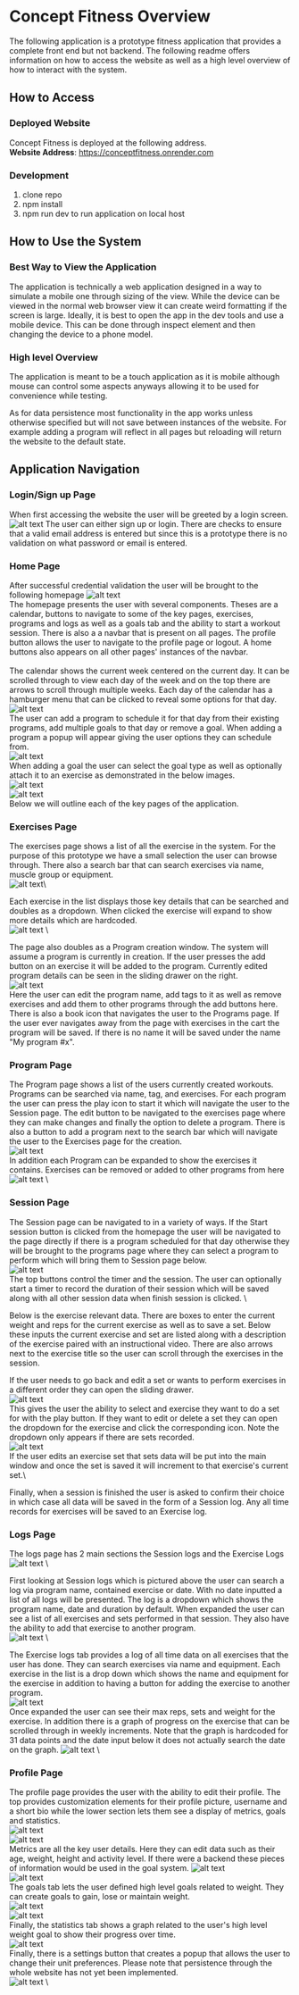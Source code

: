 # Concept Fitness Overview

The following application is a prototype fitness application that provides a complete front end but not backend. The following readme offers information on how to access the website as well as a high level overview of how to interact with the system.

## How to Access

### Deployed Website
Concept Fitness is deployed at the following address.\
**Website Address**: https://conceptfitness.onrender.com

### Development 

1. clone repo
2. npm install
3. npm run dev to run application on local host

## How to Use the System

### Best Way to View the Application
The application is technically a web application designed in a way to simulate a mobile one through sizing of the view. While the device can be viewed in the normal web browser view it can create weird formatting if the screen is large. Ideally, it is best to open the app in the dev tools and use a mobile device. This can be done through inspect element and then changing the device to a phone model.
### High level Overview
The application is meant to be a touch application as it is mobile although mouse can control some aspects anyways allowing it to be used for convenience while testing. 

As for data persistence most functionality in the app works unless otherwise specified but will not save between instances of the website. For example adding a program will reflect in all pages but reloading will return the website to the default state.

## Application Navigation

### Login/Sign up Page
When first accessing the website the user will be greeted by a login screen.
![alt text](./readmeImages/login.png)
The user can either sign up or login. There are checks to ensure that a valid email address is entered but since this is a prototype there is no validation on what password or email is entered.

### Home Page
After successful credential validation the user will be brought to the following homepage
![alt text](./readmeImages/home.png)\
The homepage presents the user with several components. Theses are a calendar, buttons to navigate to some of the key pages, exercises, programs and logs as well as a goals tab and the ability to start a workout session. There is also a a navbar that is present on all pages. The profile button allows the user to navigate to the profile page or logout. A home buttons also appears on all other pages' instances of the navbar.\
\
The calendar shows the current week centered on the current day. It can be scrolled through to view each day of the week and on the top there are arrows to scroll through multiple weeks. Each day of the calendar has a hamburger menu that can be clicked to reveal some options for that day.![alt text](./readmeImages/calendar.png)\
The user can add a program to schedule it for that day from their existing programs, add multiple goals to that day or remove a goal. When adding a program a popup will appear giving the user options they can schedule from. \
![alt text](./readmeImages/addProgram.png) \
When adding a goal the user can select the goal type as well as optionally attach it to an exercise as demonstrated in the below images. \
![alt text](./readmeImages/addGoal.png)\
![alt text](./readmeImages/goalDetails.png) \
Below we will outline each of the key pages of the application.

### Exercises Page

The exercises page shows a list of all the exercise in the system. For the purpose of this prototype we have a small selection the user can browse through. There also a search bar that can search exercises via name, muscle group or equipment.\
![alt text](./readmeimages/image-1.png)\

 Each exercise in the list displays those key details that can be searched and doubles as a dropdown. When clicked the exercise will expand to show more details which are hardcoded. \
![alt text](./readmeimages/image.png) \

The page also doubles as a Program creation window. The system will assume a program is currently in creation. If the user presses the add button on an exercise it will be added to the program. Currently edited program details can be seen in the sliding drawer on the right. \
![alt text](./readmeimages/image-2.png) \
Here the user can edit the program name, add tags to it as well as remove exercises and add them to other programs through the add buttons here. There is also a book icon that navigates the user to the Programs page. If the user ever navigates away from the page with exercises in the cart the program will be saved. If there is no name it will be saved under the name "My program #x".

### Program Page

The Program page shows a list of the users currently created workouts. Programs can be searched via name, tag, and exercises. For each program the user can press the play icon to start it which will navigate the user to the Session page. The edit button to be navigated to the exercises page where they can make changes and finally the option to delete a program. There is also a button to add a program next to the search bar which will navigate the user to the Exercises page for the creation. \
![alt text](./readmeimages/image-3.png) \
In addition each Program can be expanded to show the exercises it contains. Exercises can be removed or added to other programs from here \
![alt text](./readmeimages/image-4.png) \


### Session Page

The Session page can be navigated to in a variety of ways. If the Start session button is clicked from the homepage the user will be navigated to the page directly if there is a program scheduled for that day otherwise they will be brought to the programs page where they can select a program to perform which will bring them to Session page below. \
![alt text](./readmeimages/image-5.png) \
The top buttons control the timer and the session. The user can optionally start a timer to record the duration of their session which will be saved along with all other session data when finish session is clicked. \

Below is the exercise relevant data. There are boxes to enter the current weight and reps for the current exercise as well as to save a set. Below these inputs the current exercise and set are listed along with a description of the exercise paired with an instructional video. There are also arrows next to the exercise title so the user can scroll through the exercises in the session. 

If the user needs to go back and edit a set or wants to perform exercises in a different order they can open the sliding drawer. \
![alt text](./readmeimages/image-6.png) \
This gives the user the ability to select and exercise they want to do a set for with the play button. If they want to edit or delete a set they can open the dropdown for the exercise and click the corresponding icon. Note the dropdown only appears if there are sets recorded. \
![alt text](./readmeimages/image-7.png) \
If the user edits an exercise set that sets data will be put into the main window and once the set is saved it will increment to that exercise's current set.\

Finally, when a session is finished the user is asked to confirm their choice in which case all data will be saved in the form of a Session log. Any all time records for exercises will be saved to an Exercise log.

### Logs Page

The logs page has 2 main sections the Session logs and the Exercise Logs \
![alt text](./readmeimages/image-8.png) \

First looking at Session logs which is pictured above the user can search a log via program name, contained exercise or date. With no date inputted a list of all logs will be presented. The log is a dropdown which shows the program name, date and duration by default. When expanded the user can see a list of all exercises and sets performed in that session. They also have the ability to add that exercise to another program. \
![alt text](./readmeimages/image-9.png) \

The Exercise logs tab provides a log of all time data on all exercises that the user has done. They can search exercises via name and equipment. Each exercise in the list is a drop down which shows the name and equipment for the exercise in addition to having a button for adding the exercise to another program. \
![alt text](./readmeimages/image-10.png) \
Once expanded the user can see their max reps, sets and weight for the exercise. In addition there is a graph of progress on the exercise that can be scrolled through in weekly increments. Note that the graph is hardcoded for 31 data points and the date input below it does not actually search the date on the graph.
![alt text](./readmeimages/image-11.png) \

### Profile Page

The profile page provides the user with the ability to edit their profile. The top provides customization elements for their profile picture, username and a short bio while the lower section lets them see a display of metrics, goals and statistics. \
![alt text](./readmeimages/image-12.png) \
![alt text](./readmeimages/image-13.png) \
Metrics are all the key user details. Here they can edit data such as their age, weight, height and activity level. If there were a backend these pieces of information would be used in the goal system.
![alt text](./readmeimages/image-14.png)\
![alt text](./readmeimages/image-15.png) \
The goals tab lets the user defined high level goals related to weight. They can create goals to gain, lose or maintain weight. \
![alt text](./readmeimages/image-16.png) \
![alt text](./readmeimages/image-17.png) \
Finally, the statistics tab shows a graph related to the user's high level weight goal to show their progress over time. \
![alt text](./readmeimages/image-18.png) \
Finally, there is a settings button that creates a popup that allows the user to change their unit preferences. Please note that persistence through the whole website has not yet been implemented. \
![alt text](./readmeimages/image-19.png) \





